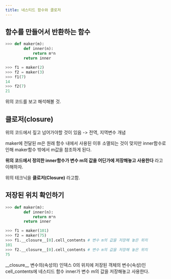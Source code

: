 ```yaml
---
title: 네스티드 함수와 클로저
---
```


## 함수를 만들어서 반환하는 함수

```python
>>> def maker(m):
        def inner(n):
            return m*n
        return inner

>>> f1 = maker(2)
>>> f2 = maker(3)
>>> f1(7)
14
>>> f2(7)
21
```

위의 코드를 보고 해석해볼 것.

## 클로저(closure)

위의 코드에서 짚고 넘어가야할 것이 있음 -> 전역, 지역변수 개념

maker에 전달된 m은 원래 함수 내에서 사용된 이후 소멸되는 것이 맞지만 inner함수로 인해 maker함수 밖에서 m값을 참조하게 된다.

**위의 코드에서 정의한 inner함수가 변수 m의 값을 어딘가에 저장해놓고 사용한다** 라고 이해하자.

위의 테크닉을 **클로저(Closure)** 라고함.

## 저장된 위치 확인하기

```python
>>> def maker(m):
        def inner(n):
            return m*n
        return inner

>>> f1 = maker(101)
>>> f2 = maker(75)
>>> f1.__closure__[0].cell_contents # 변수 m의 값을 저장해 놓은 위치
101
>>> f2.__closure__[0].cell_contents # 변수 m의 값을 저장해 놓은 위치
75
```

\_\_closure\_\_ 변수의(속성의) 인덱스 0의 위치에 저장된 객체의 변수(속성)인 cell_contents에 네스티드 함수 inner가 변수 m의 값을 저장해놓고 사용한다.
